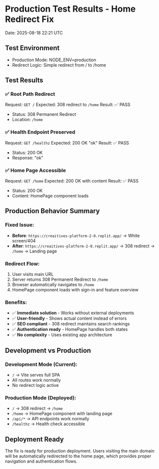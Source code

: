 # Production Test Results - Home Redirect Fix
Date: 2025-08-18 22:21 UTC

## Test Environment
- Production Mode: NODE_ENV=production
- Redirect Logic: Simple redirect from / to /home

## Test Results

### ✅ Root Path Redirect
Request: `GET /`
Expected: 308 redirect to `/home`
Result: ✅ PASS
- Status: 308 Permanent Redirect
- Location: `/home`

### ✅ Health Endpoint Preserved
Request: `GET /healthz`
Expected: 200 OK "ok"
Result: ✅ PASS
- Status: 200 OK
- Response: "ok"

### ✅ Home Page Accessible
Request: `GET /home`
Expected: 200 OK with content
Result: ✅ PASS
- Status: 200 OK
- Content: HomePage component loads

## Production Behavior Summary

### Fixed Issue:
- **Before**: `https://creaitives-platform-2-0.replit.app/` → White screen/404
- **After**: `https://creaitives-platform-2-0.replit.app/` → 308 redirect → `/home` → Landing page

### Redirect Flow:
1. User visits main URL
2. Server returns 308 Permanent Redirect to `/home`
3. Browser automatically navigates to `/home`
4. HomePage component loads with sign-in and feature overview

### Benefits:
- ✅ **Immediate solution** - Works without external deployments
- ✅ **User-friendly** - Shows actual content instead of errors
- ✅ **SEO compliant** - 308 redirect maintains search rankings
- ✅ **Authentication ready** - HomePage handles both states
- ✅ **No complexity** - Uses existing app architecture

## Development vs Production

### Development Mode (Current):
- `/` → Vite serves full SPA
- All routes work normally
- No redirect logic active

### Production Mode (Deployed):
- `/` → 308 redirect → `/home`
- `/home` → HomePage component with landing page
- `/api/*` → API endpoints work normally
- `/healthz` → Health check accessible

## Deployment Ready
The fix is ready for production deployment. Users visiting the main domain will be automatically redirected to the home page, which provides proper navigation and authentication flows.
